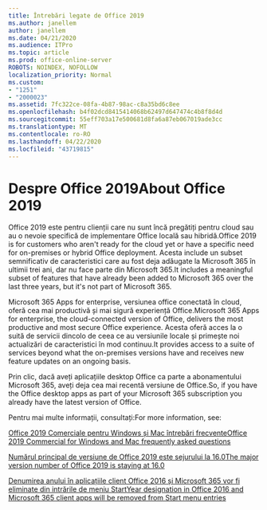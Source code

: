```yaml
---
title: Întrebări legate de Office 2019
ms.author: janellem
author: janellem
ms.date: 04/21/2020
ms.audience: ITPro
ms.topic: article
ms.prod: office-online-server
ROBOTS: NOINDEX, NOFOLLOW
localization_priority: Normal
ms.custom:
- "1251"
- "2000023"
ms.assetid: 7fc322ce-08fa-4b87-98ac-c8a35bd6c8ee
ms.openlocfilehash: b4f02dcd8415414068b62497d647474c4b8f8d4d
ms.sourcegitcommit: 55eff703a17e500681d8fa6a87eb067019ade3cc
ms.translationtype: MT
ms.contentlocale: ro-RO
ms.lasthandoff: 04/22/2020
ms.locfileid: "43719815"
---
```

# <a name="about-office-2019"></a><span data-ttu-id="96e95-102">Despre Office 2019</span><span class="sxs-lookup"><span data-stu-id="96e95-102">About Office 2019</span></span>

<span data-ttu-id="96e95-103">Office 2019 este pentru clienții care nu sunt încă pregătiți pentru cloud sau au o nevoie specifică de implementare Office locală sau hibridă.</span><span class="sxs-lookup"><span data-stu-id="96e95-103">Office 2019 is for customers who aren't ready for the cloud yet or have a specific need for on-premises or hybrid Office deployment.</span></span> <span data-ttu-id="96e95-104">Acesta include un subset semnificativ de caracteristici care au fost deja adăugate la Microsoft 365 în ultimii trei ani, dar nu face parte din Microsoft 365.</span><span class="sxs-lookup"><span data-stu-id="96e95-104">It includes a meaningful subset of features that have already been added to Microsoft 365 over the last three years, but it's not part of Microsoft 365.</span></span>
  
<span data-ttu-id="96e95-105">Microsoft 365 Apps for enterprise, versiunea office conectată în cloud, oferă cea mai productivă și mai sigură experiență Office.</span><span class="sxs-lookup"><span data-stu-id="96e95-105">Microsoft 365 Apps for enterprise, the cloud-connected version of Office, delivers the most productive and most secure Office experience.</span></span> <span data-ttu-id="96e95-106">Acesta oferă acces la o suită de servicii dincolo de ceea ce au versiunile locale și primește noi actualizări de caracteristici în mod continuu.</span><span class="sxs-lookup"><span data-stu-id="96e95-106">It provides access to a suite of services beyond what the on-premises versions have and receives new feature updates on an ongoing basis.</span></span>
  
<span data-ttu-id="96e95-107">Prin clic, dacă aveți aplicațiile desktop Office ca parte a abonamentului Microsoft 365, aveți deja cea mai recentă versiune de Office.</span><span class="sxs-lookup"><span data-stu-id="96e95-107">So, if you have the Office desktop apps as part of your Microsoft 365 subscription you already have the latest version of Office.</span></span>
  
<span data-ttu-id="96e95-108">Pentru mai multe informații, consultați:</span><span class="sxs-lookup"><span data-stu-id="96e95-108">For more information, see:</span></span>
  
[<span data-ttu-id="96e95-109">Office 2019 Comerciale pentru Windows și Mac întrebări frecvente</span><span class="sxs-lookup"><span data-stu-id="96e95-109">Office 2019 Commercial for Windows and Mac frequently asked questions</span></span>](https://support.microsoft.com/help/4133312)
  
[<span data-ttu-id="96e95-110">Numărul principal de versiune de Office 2019 este sejurului la 16.0</span><span class="sxs-lookup"><span data-stu-id="96e95-110">The major version number of Office 2019 is staying at 16.0</span></span>](https://docs.microsoft.com/deployoffice/office2019/overview)
  
[<span data-ttu-id="96e95-111">Denumirea anului în aplicațiile client Office 2016 și Microsoft 365 vor fi eliminate din intrările de meniu Start</span><span class="sxs-lookup"><span data-stu-id="96e95-111">Year designation in Office 2016 and Microsoft 365 client apps will be removed from Start menu entries</span></span>](https://support.office.com/article/8fe5e052-76d2-49de-af30-2e84ed3da907?wt.mc_id=Alchemy_ClientDIA)
  